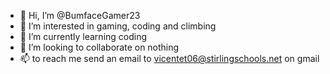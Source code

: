 - 👋 Hi, I’m @BumfaceGamer23
- 👀 I’m interested in gaming, coding and climbing
- 🌱 I’m currently learning coding
- 💞️ I’m looking to collaborate on nothing
- 📫 to reach me send an email to vicentet06@stirlingschools.net on gmail

<!---
BumfaceGamer23/BumfaceGamer23 is a ✨ special ✨ repository because its `README.md` (this file) appears on your GitHub profile.
You can click the Preview link to take a look at your changes.
--->
